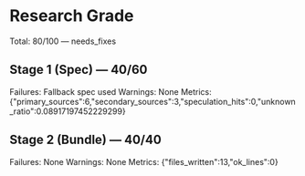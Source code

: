 # Research Grade
Total: 80/100 — needs_fixes

## Stage 1 (Spec) — 40/60
Failures: Fallback spec used
Warnings: None
Metrics: {"primary_sources":6,"secondary_sources":3,"speculation_hits":0,"unknown_ratio":0.08917197452229299}

## Stage 2 (Bundle) — 40/40
Failures: None
Warnings: None
Metrics: {"files_written":13,"ok_lines":0}